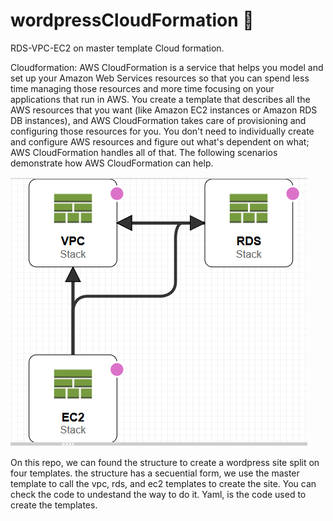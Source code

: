 # wordpressCloudFormation 🚀
RDS-VPC-EC2 on master template Cloud formation. 

Cloudformation: AWS CloudFormation is a service that helps you model and set up your Amazon Web Services resources so that you can spend less time managing those resources and more time focusing on your applications that run in AWS. You create a template that describes all the AWS resources that you want (like Amazon EC2 instances or Amazon RDS DB instances), and AWS CloudFormation takes care of provisioning and configuring those resources for you. You don't need to individually create and configure AWS resources and figure out what's dependent on what; AWS CloudFormation handles all of that. The following scenarios demonstrate how AWS CloudFormation can help. 

![alt text](https://github.com/mgamas/wordpressCloudFormation/raw/master/imagen.png)

On this repo, we can found the structure to create a wordpress site split on four templates. the structure has a secuential form, we use the master template to call the vpc, rds, and ec2 templates to create the site. You can check the code to undestand the way to do it. Yaml, is the code used to create the templates. 

